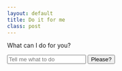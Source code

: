 ```yaml
---
layout: default
title: Do it for me
class: post
---
```


What can I do for you?

<form id="doit">
  <input id="doit-input" type="text" placeholder="Tell me what to do">
  <button type="submit">Please?</button>
</form>

<script>
var form = document.getElementById('doit');
var input = document.getElementById('doit-input');

var image = document.createElement('img');
image.alt = 'GIF saying it is done';

var message = document.createElement('p');
message.textContent = '🎉it is done 🎉';

var images = [
  'https://media.giphy.com/media/Vh2AWuLGA1TX2MPGkn/giphy.gif',
  'https://media.giphy.com/media/3oKIPf3C7HqqYBVcCk/giphy.gif',
  'https://media.giphy.com/media/QMsS2IxP812wbn4WeE/giphy.gif',
  'https://media.giphy.com/media/QhmboW0R7eUbm/giphy.gif',
  'https://media.giphy.com/media/9g8PH1MbwTy4o/giphy.gif',
  'https://media.giphy.com/media/8UF0EXzsc0Ckg/giphy.gif',
  'https://media.giphy.com/media/52FcaTVc9Y1rk7q1NQ/giphy.gif',
  'https://media.giphy.com/media/d31w24psGYeekCZy/giphy.gif',
  'https://media.giphy.com/media/32aROMpuC7xqKdWbKO/giphy.gif',
];

form.addEventListener('submit', function (event) {
  event.preventDefault();
  form.replaceWith(message);
  var imageIndex = Math.floor(Math.random() * (images.length - 1));
  image.src = images[imageIndex];
  message.parentElement.appendChild(image);
});
</script>
